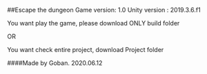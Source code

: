 ##Escape the dungeon
Game version: 1.0
Unity version : 2019.3.6.f1

You want play the game, please download ONLY build folder

OR

You want check entire project, download Project folder


####Made by Goban. 2020.06.12